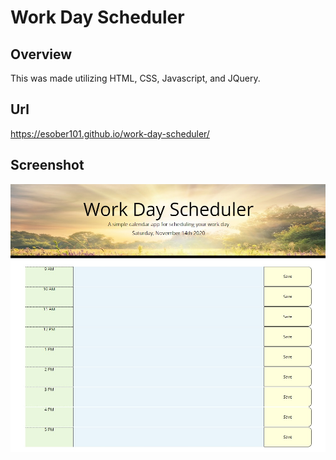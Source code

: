 # Work Day Scheduler

## Overview

This was made utilizing HTML, CSS, Javascript, and JQuery.

## Url

 https://esober101.github.io/work-day-scheduler/

## Screenshot

![Screenshot](images/WorkDayScheduler.jpg "Screenshot")